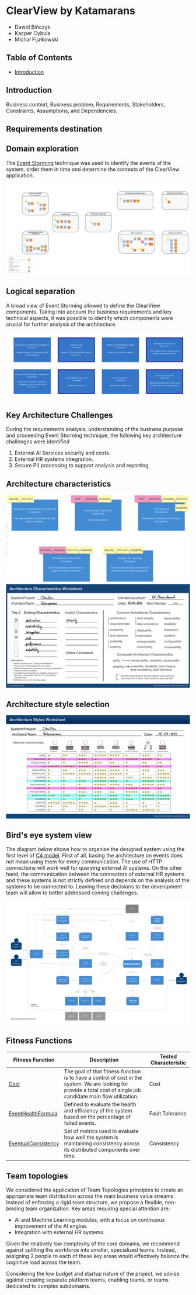 # ClearView by Katamarans

- Dawid Bińczyk
- Kacper Cybula
- Michał Fijałkowski

## Table of Contents

- [Introduction](#introduction)

## Introduction
Business context, Business problem, Requirements, Stakeholders, Constraints, Assumptions, and Dependencies.

## Requirements destination

## Domain exploration

The [Event Storming](EventStorming/EventStorming.md) technique was used to identify the events of the system, order them in time and determine the contexts of the ClearView application.

<img src="EventStorming/images/4.jpg">

## Logical separation

A broad view of Event Storming allowed to define the ClearView components. Taking into account the business requirements and key 
technical aspects, it was possible to identify which components were crucial for further analysis of the architecture.

<img src="EventStorming/images/components.jpg">

## Key Architecture Challenges

During the requirements analysis, understanding of the business purpose and proceeding Event Storming technique, the following key architecture challenges were identified
1. External AI Services security and costs.
2. External HR systems integration.
3. Secure PII processing to support analysis and reporting.

## Architecture characteristics

<img src="Architecture/images/picked-characteristics.png">
<img src="ADR/images/ADR-007-characteristics-sheet.JPG">

## Architecture style selection

<img src="ADR/images/ADR-008-architecture-style-sheet.JPG">

## Bird's eye system view

The diagram below shows how to organise the designed system using the first level of [C4 model](C4/C4.md). First of all, basing the architecture on events does not mean 
using them for every communication.  The use of HTTP connections will work well for querying external AI systems. 
On the other hand, the communication between the connectors of external HR systems and these systems is not strictly 
defined and depends on the analysis of the systems to be connected to. Leaving these decisions to the development 
team will allow to better addressed coming challenges.

<img src="C4/images/C4-L2.jpg">

## Fitness Functions

| Fitness Function                                               | Description                                                                                                                                                          | Tested Characteristic |
|----------------------------------------------------------------|----------------------------------------------------------------------------------------------------------------------------------------------------------------------|-----------------------|
| [Cost](FitnessFunctions/Cost.md)                               | The goal of that fitness function is to have a control of cost in the system. We are looking for provide a total cost of single job candidate main flow utilization. | Cost                  |
| [EventHealthFormula](FitnessFunctions/EventHealthFormula.md)   | Defined to evaluate the health and efficiency of the system based on the percentage of failed events.                                                                | Fault Tolerance       |
| [EventualConsistency](FitnessFunctions/EventualConsistency.md) | Set of metrics used to evaluate how well the system is maintaining consistency across its distributed components over time.                                          | Consistency           |


## Team topologies

We considered the application of Team Topologies principles to create an appropriate team distribution across the main
business value streams. Instead of enforcing a rigid team structure, we propose a flexible, non-binding team
organization. Key areas requiring special attention are:

- AI and Machine Learning modules, with a focus on continuous improvement of the AI engine.
- Integration with external HR systems.

Given the relatively low complexity of the core domains, we recommend against splitting the workforce into smaller,
specialized teams. Instead, assigning 2 people to each of these key areas would effectively balance the cognitive load
across the team.

Considering the low budget and startup nature of the project, we advise against creating separate platform teams,
enabling teams, or teams dedicated to complex subdomains.

 

